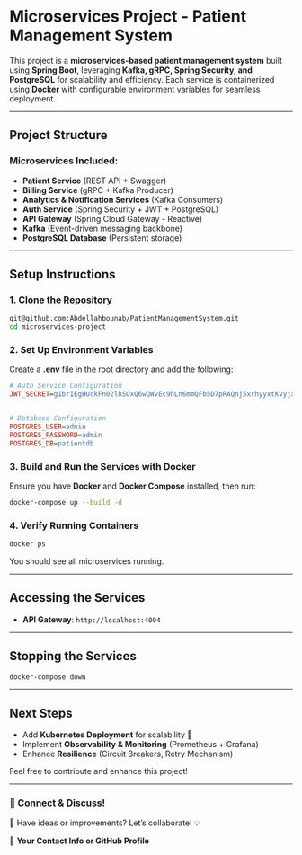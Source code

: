 # **Microservices Project - Patient Management System**

This project is a **microservices-based patient management system** built using **Spring Boot**, leveraging **Kafka, gRPC, Spring Security, and PostgreSQL** for scalability and efficiency. Each service is containerized using **Docker** with configurable environment variables for seamless deployment.

---

## **Project Structure**

### **Microservices Included:**
- **Patient Service** (REST API + Swagger)
- **Billing Service** (gRPC + Kafka Producer)
- **Analytics & Notification Services** (Kafka Consumers)
- **Auth Service** (Spring Security + JWT + PostgreSQL)
- **API Gateway** (Spring Cloud Gateway - Reactive)
- **Kafka** (Event-driven messaging backbone)
- **PostgreSQL Database** (Persistent storage)

---

## **Setup Instructions**

### **1. Clone the Repository**
```sh
git@github.com:Abdellahbounab/PatientManagementSystem.git
cd microservices-project
```

### **2. Set Up Environment Variables**
Create a **.env** file in the root directory and add the following:
```ini
# Auth Service Configuration
JWT_SECRET=g1brIEgHUckFn02lhSOxQ6wQWvEc9hLn6mmQFb5D7pRAQnj5xrhyyxtKvyjxiDyLbsHirmcPRtEjiZRxYkLpSmt0Sa0GYVML/MPbgRRQ3pE=


# Database Configuration
POSTGRES_USER=admin
POSTGRES_PASSWORD=admin
POSTGRES_DB=patientdb
```

### **3. Build and Run the Services with Docker**
Ensure you have **Docker** and **Docker Compose** installed, then run:
```sh
docker-compose up --build -d
```

### **4. Verify Running Containers**
```sh
docker ps
```
You should see all microservices running.

---

## **Accessing the Services**
- **API Gateway**: `http://localhost:4004`

---


## **Stopping the Services**
```sh
docker-compose down
```

---

## **Next Steps**
- Add **Kubernetes Deployment** for scalability 🚀
- Implement **Observability & Monitoring** (Prometheus + Grafana)
- Enhance **Resilience** (Circuit Breakers, Retry Mechanism)

Feel free to contribute and enhance this project!

---

### **🔗 Connect & Discuss!**
🚀 Have ideas or improvements? Let’s collaborate! 💡

📩 **Your Contact Info or GitHub Profile**


